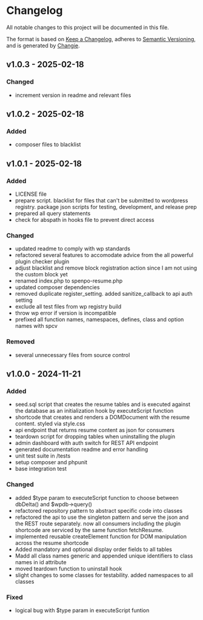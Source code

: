 # Changelog
All notable changes to this project will be documented in this file.

The format is based on [Keep a Changelog](https://keepachangelog.com/en/1.0.0/),
adheres to [Semantic Versioning](https://semver.org/spec/v2.0.0.html),
and is generated by [Changie](https://github.com/miniscruff/changie).


## v1.0.3 - 2025-02-18
### Changed
* increment version in readme and relevant files

## v1.0.2 - 2025-02-18
### Added
* composer files to blacklist

## v1.0.1 - 2025-02-18
### Added
* LICENSE file
* prepare script. blacklist for files that can't be submitted to wordpress registry. package json scripts for testing, development, and release prep
* prepared all query statements
* check for abspath in hooks file to prevent direct access
### Changed
* updated readme to comply with wp standards
* refactored several features to accomodate advice from the all powerful plugin checker plugin
* adjust blacklist and remove block registration action since I am not using the custom block yet
* renamed index.php to spenpo-resume.php
* updated composer dependencies
* removed duplicate register_setting. added sanitize_callback to api auth setting
* exclude all test files from wp registry build
* throw wp error if version is incompatible
* prefixed all function names, namespaces, defines, class and option names with spcv
### Removed
* several unnecessary files from source control

## v1.0.0 - 2024-11-21
### Added
* seed.sql script that creates the resume tables and is executed against the database as an initialization hook by executeScript function
* shortcode that creates and renders a DOMDocument with the resume content. styled via style.css
* api endpoint that returns resume content as json for consumers
* teardown script for dropping tables when uninstalling the plugin
* admin dashboard with auth switch for REST API endpoint
* generated documentation readme and error handling
* unit test suite in /tests
* setup composer and phpunit
* base integration test
### Changed
* added $type param to executeScript function to choose between dbDelta() and $wpdb->query()
* refactored repository pattern to abstract specific code into classes
* refactored the api to use the singleton pattern and serve the json and the REST route separately. now all consumers including the plugin shortcode are serviced by the same function fetchResume.
* implemented reusable createElement function for DOM manipulation across the resume shortcode
* Added mandatory and optional display order fields to all tables
* Madd all class names generic and appended unique identifiers to class names in id attribute
* moved teardown function to uninstall hook
* slight changes to some classes for testability. added namespaces to all classes
### Fixed
* logical bug with $type param in executeScript funtion
